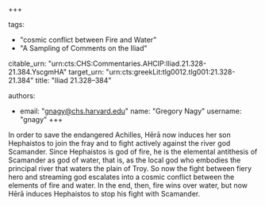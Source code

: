 +++

tags:
- "cosmic conflict between Fire and Water"
- "A Sampling of Comments on the Iliad"

citable_urn: "urn:cts:CHS:Commentaries.AHCIP:Iliad.21.328-21.384.YscgmHA"
target_urn: "urn:cts:greekLit:tlg0012.tlg001:21.328-21.384"
title: "Iliad 21.328–384"

authors:
- email: "gnagy@chs.harvard.edu"
  name: "Gregory Nagy"
  username: "gnagy"
+++

<p>In order to save the endangered Achilles, Hērā now induces her son Hephaistos to join the fray and to fight actively against the river god Scamander. Since Hephaistos is god of fire, he is the elemental antithesis of Scamander as god of water, that is, as the local god who embodies the principal river that waters the plain of Troy. So now the fight between fiery hero and streaming god escalates into a cosmic conflict between the elements of fire and water. In the end, then, fire wins over water, but now Hērā induces Hephaistos to stop his fight with Scamander.  </p>